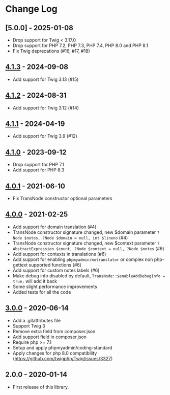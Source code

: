 # Change Log

## [5.0.0] - 2025-01-08

* Drop support for Twig < 3.17.0
* Drop support for PHP 7.2, PHP 7.3, PHP 7.4, PHP 8.0 and PHP 8.1
* Fix Twig deprecations (#16, #17, #18)

## [4.1.3] - 2024-09-08

* Add support for Twig 3.13 (#15)

## [4.1.2] - 2024-08-31

* Add support for Twig 3.12 (#14)

## [4.1.1] - 2024-04-19

* Add support for Twig 3.9 (#12)

## [4.1.0] - 2023-09-12

* Drop support for PHP 7.1
* Add support for PHP 8.3

## [4.0.1] - 2021-06-10

* Fix TransNode constructor optional parameters

## [4.0.0] - 2021-02-25

* Add support for domain translation (#4)
* TransNode constructor signature changed, new $domain parameter `?Node $notes, ?Node $domain = null, int $lineno` (#4)
* TransNode constructor signature changed, new $context parameter `?AbstractExpression $count, ?Node $context = null, ?Node $notes` (#6)
* Add support for contexts in translations (#6)
* Add support for enabling `phpmyadmin/motranslator` or complex non php-gettext supported functions (#6)
* Add support for custom notes labels (#6)
* Make debug info disabled by default, `TransNode::$enableAddDebugInfo = true;` will add it back
* Some slight performance improvements
* Added tests for all the code

## [3.0.0] - 2020-06-14

* Add a .gitattributes file
* Support Twig 3
* Remove extra field from composer.json
* Add support field in composer.json
* Require php >= 7.1
* Setup and apply phpmyadmin/coding-standard
* Apply changes for php 8.0 compatibility (https://github.com/twigphp/Twig/issues/3327)

## 2.0.0 - 2020-01-14

* First release of this library.

[Unreleased]: https://github.com/phpmyadmin/twig-i18n-extension/compare/4.1.x...HEAD
[4.1.3]: https://github.com/phpmyadmin/twig-i18n-extension/compare/4.1.2...4.1.3
[4.1.2]: https://github.com/phpmyadmin/twig-i18n-extension/compare/4.1.1...4.1.2
[4.1.1]: https://github.com/phpmyadmin/twig-i18n-extension/compare/4.1.0...4.1.1
[4.1.0]: https://github.com/phpmyadmin/twig-i18n-extension/compare/v4.0.1...4.1.0
[4.0.1]: https://github.com/phpmyadmin/twig-i18n-extension/compare/v4.0.0...v4.0.1
[4.0.0]: https://github.com/phpmyadmin/twig-i18n-extension/compare/v3.0.0...v4.0.0
[3.0.0]: https://github.com/phpmyadmin/twig-i18n-extension/compare/v2.0.0...v3.0.0
